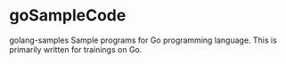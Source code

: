 # goSampleCode

golang-samples
Sample programs for Go programming language. This is primarily written for trainings on Go.
